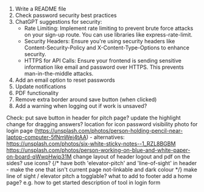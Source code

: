 
1. Write a README file
2. Check password security best practices
3. ChatGPT suggestions for security: 
    - Rate Limiting: Implement rate limiting to prevent brute force attacks on your sign-up route. You can use libraries like express-rate-limit.
    - Security Headers: Ensure you're using security headers like Content-Security-Policy and X-Content-Type-Options to enhance security.
    - HTTPS for API Calls: Ensure your frontend is sending sensitive information like email and password over HTTPS. This prevents man-in-the-middle attacks.
4. Add an email option to reset passwords
7. Update notifications
8. PDF functionality
9. Remove extra border around save button (when clicked)
10. Add a warning when logging out if work is unsaved?


Check: 
    put save button in header for pitch page?
    update the highlight change for dragging answers? 
    location for icon password visibility
    photo for login page (https://unsplash.com/photos/person-holding-pencil-near-laptop-computer-5fNmWej4tAA) - alternatives:
        https://unsplash.com/photos/six-white-sticky-notes--1_RZL8BGBM
        https://unsplash.com/photos/person-working-on-blue-and-white-paper-on-board-qWwpHwip31M
    change layout of header
        logout and pdf on the sides? use icons?
        {/* have both 'elevator-pitch' and 'line-of-sight' in header - make the one that isn't current page not-linkable and dark colour */}
        make line of sight / elevator pitch a  togglable? 
    what to add to footer
    add a home page? e.g. how to get started
    description of tool in login form






